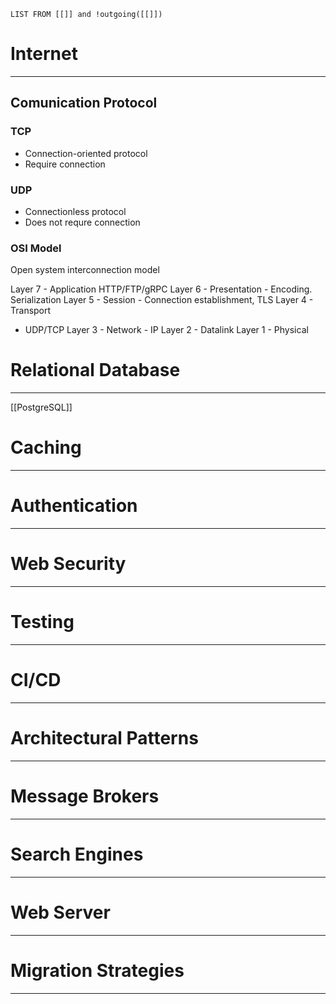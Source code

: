 ```dataview
LIST FROM [[]] and !outgoing([[]])
```
# Internet
---
## Comunication Protocol
### TCP 
- Connection-oriented protocol
- Require connection
### UDP
- Connectionless protocol
- Does not requre connection
### OSI Model
Open system interconnection model

Layer 7 - Application HTTP/FTP/gRPC
Layer 6 - Presentation - Encoding. Serialization
Layer 5 - Session - Connection establishment, TLS
Layer 4 - Transport
- UDP/TCP
Layer 3 - Network - IP
Layer 2 - Datalink
Layer 1 - Physical
# Relational Database
---
[[PostgreSQL]]


# Caching
---
# Authentication
---
# Web Security
---
# Testing
---
# CI/CD
---
# Architectural Patterns
---
# Message Brokers
---
# Search Engines
---
# Web Server
---
# Migration Strategies
---